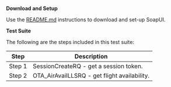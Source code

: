 **Download and Setup**

Use the [README.md](/SabreAPIsTestSuites/README.md) instructions to download and
set-up SoapUI.

**Test Suite**

The following are the steps included in this test suite:

| **Step** | **Description**                                              |
|----------|--------------------------------------------------------------|
| Step 1   | SessionCreateRQ - get a session token.        |
| Step 2   | OTA_AirAvailLLSRQ - get flight availability. |


